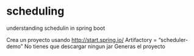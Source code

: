 # scheduling
understanding schedulin in spring boot

Crea un proyecto usando http://start.spring.io/
Artifactory = “scheduler-demo”
No tienes que descargar ningun jar
Generas el proyecto


